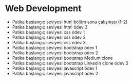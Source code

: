 # Web Development
- Patika başlangıç seviyesi html bölüm sonu çalışması (1-2)
- Patika başlangıç seviyesi html ödev 3
- Patika başlangıç seviyesi css ödev 1
- Patika başlangıç seviyesi css ödev 2
- Patika başlangıç seviyesi css ödev 3
- Patika başlangıç seviyesi bootstrap ödev 1
- Patika başlangıç seviyesi bootstrap ödev 2
- Patika başlangıç seviyesi bootstrap Medium clone
- Patika başlangıç seviyesi bootstrap Linkedin clone ödev 3
- Patika başlangıç seviyesi javascript ödev 1
- Patika başlangıç seviyesi javascript ödev 2
